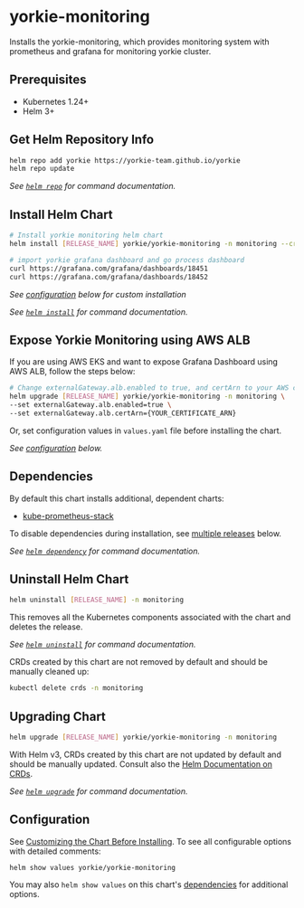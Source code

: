 # yorkie-monitoring

Installs the yorkie-monitoring, which provides monitoring system with prometheus and grafana for monitoring yorkie cluster.

## Prerequisites

- Kubernetes 1.24+
- Helm 3+

## Get Helm Repository Info

```bash
helm repo add yorkie https://yorkie-team.github.io/yorkie
helm repo update
```

_See [`helm repo`](https://helm.sh/docs/helm/helm_repo/) for command documentation._

## Install Helm Chart

```bash
# Install yorkie monitoring helm chart
helm install [RELEASE_NAME] yorkie/yorkie-monitoring -n monitoring --create-namespace

# import yorkie grafana dashboard and go process dashboard
curl https://grafana.com/grafana/dashboards/18451
curl https://grafana.com/grafana/dashboards/18452
```

_See [configuration](#configuration) below for custom installation_

_See [`helm install`](https://helm.sh/docs/helm/helm_install/) for command documentation._

## Expose Yorkie Monitoring using AWS ALB

If you are using AWS EKS and want to expose Grafana Dashboard using AWS ALB, follow the steps below:

```bash
# Change externalGateway.alb.enabled to true, and certArn to your AWS certificate ARN issued in AWS Certificate Manager
helm upgrade [RELEASE_NAME] yorkie/yorkie-monitoring -n monitoring \
--set externalGateway.alb.enabled=true \
--set externalGateway.alb.certArn={YOUR_CERTIFICATE_ARN}
```

Or, set configuration values in `values.yaml` file before installing the chart.

_See [configuration](#configuration) below._

## Dependencies

By default this chart installs additional, dependent charts:

- [kube-prometheus-stack](https://github.com/prometheus-community/helm-charts/tree/main/charts/kube-prometheus-stack)

To disable dependencies during installation, see [multiple releases](#multiple-releases) below.

_See [`helm dependency`](https://helm.sh/docs/helm/helm_dependency/) for command documentation._

## Uninstall Helm Chart

```bash
helm uninstall [RELEASE_NAME] -n monitoring
```

This removes all the Kubernetes components associated with the chart and deletes the release.

_See [`helm uninstall`](https://helm.sh/docs/helm/helm_uninstall/) for command documentation._

CRDs created by this chart are not removed by default and should be manually cleaned up:

```bash
kubectl delete crds -n monitoring
```

## Upgrading Chart

```bash
helm upgrade [RELEASE_NAME] yorkie/yorkie-monitoring -n monitoring
```

With Helm v3, CRDs created by this chart are not updated by default and should be manually updated.
Consult also the [Helm Documentation on CRDs](https://helm.sh/docs/chart_best_practices/custom_resource_definitions).

_See [`helm upgrade`](https://helm.sh/docs/helm/helm_upgrade/) for command documentation._

## Configuration

See [Customizing the Chart Before Installing](https://helm.sh/docs/intro/using_helm/#customizing-the-chart-before-installing). To see all configurable options with detailed comments:

```console
helm show values yorkie/yorkie-monitoring
```

You may also `helm show values` on this chart's [dependencies](#dependencies) for additional options.